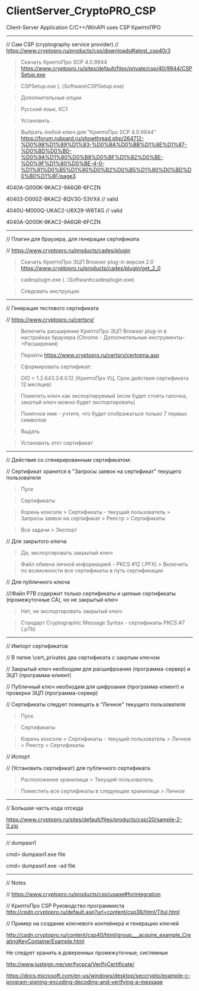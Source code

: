 # ClientServer_CryptoPRO_CSP
Client-Server Application C/C++/WinAPI uses CSP КриптоПРО

-----------------------------------------
// Сам CSP (cryptography service provider)
// https://www.cryptopro.ru/products/csp/downloads#latest_csp40r3

> Скачать КриптоПро SCP 4.0.9944 https://www.cryptopro.ru/sites/default/files/private/csp/40/9944/CSPSetup.exe

> CSPSetup.exe (..\Software\CSPSetup.exe)

> Дополнительные опции

> Русский язык, КС1

> Установить

> Выбрать любой ключ для "КриптоПро SCP 4.0.9944" https://forum.ruboard.ru/showthread.php/264712-%D0%98%D1%89%D1%83-%D0%BA%D0%BB%D1%8E%D1%87-%D0%BD%D0%B0-%D0%9A%D1%80%D0%B8%D0%BF%D1%82%D0%BE-%D0%9F%D1%80%D0%BE-4-0-%D1%81%D0%B5%D1%80%D0%B2%D0%B5%D1%80%D0%BD%D0%B0%D1%8F/page3

4040A-Q000K-9KAC2-9A6QR-6FCZN

40403-D000Z-8KAC2-8QV3G-53VX4 // valid

4040U-M000Q-UKAC2-U6X29-W8T4G // valid

4040A-Q000K-9KAC2-9A6QR-6FCZN

-----------------------------------------

// Плагин для браузера, для генерации сертификата

// https://www.cryptopro.ru/products/cades/plugin

> Скачать КриптоПро ЭЦП Browser plug-in версия 2.0 https://www.cryptopro.ru/products/cades/plugin/get_2_0

> cadesplugin.exe (..\Software\cadesplugin.exe)

> Следовать инструкции

-----------------------------------------

// Генерация тестового сертификата

// https://www.cryptopro.ru/certsrv/

> Включить расширение КриптоПро ЭЦП Browser plug-in в настройках браузера (Chrome - Дополнительные инструменты->Расширения)

> Перейти https://www.cryptopro.ru/certsrv/certrqma.asp

> Сформировать сертификат:


> OID = 1.2.643.3.6.0.12 (КриптоПро УЦ, Срок действия сертификата 12 месяцев)

> Пометить ключ как экспортируемый (если будет стоять галочка, закртый ключ можно будет экспортировать)

> Понятное имя - учтите, что будет отображаться только 7 первых символов

> Выдать

> Установить этот сертификат

-----------------------------------------

// Действия со сгенерированным сертификатом:

// Сертификат хранится в "Запросы заявок на сертификат" текущего пользователя

> Пуск

> Сертификаты

> Корень консоли > Сертификаты - текущий пользователь > Запросы заявок на сертификат > Реестр > Сертификаты

> Все задачи > Экспорт


// Для закрытого ключа

> Да, экспортировать закрытый ключ

> Файл обмена личной информацией - PKCS #12 (.PFX) > Включить по возможности все сертификаты в путь сертификации


// Для публичного ключа

///Файл P7B содержит только сертификаты и цепные сертификаты (промежуточные CA), но не закрытый ключ

> Нет, не экспортировать закрытый ключ

> Стандарт Cryptographic Message Syntax - сертификаты PKCS #7 (.p7b)

-----------------------------------------

// Импорт сертификатов

// В папке \cert_privates два сертификата с закртым ключом


// Закрытый ключ необходим для расшифроания (программа-сервер) и ЭЦП (программа-клиент)

// Публичный ключ необходим для шифроания (программа-клиент) и проверки ЭЦП (программа-сервер)


// Сертификаты следует помещять в "Личное" текущего пользователя

> Пуск

> Сертификаты

> Корень консоли > Сертификаты - текущий пользователь > Личное > Реестр > Сертификаты


// Испорт

// (Установить сертификат) для публичного сертификата

> Расположение хранилище > Текущий пользователь

> Поместить все сертификаты в следующее хранилище > Личное

-----------------------------------------

// Большая часть кода отсюда

https://www.cryptopro.ru/sites/default/files/products/csp/20/sample-2-0.zip

-----------------------------------------

// dumpasn1

cmd> dumpasn1.exe file

cmd> dumpasn1.exe -ad file

-----------------------------------------

// Notes

// https://www.cryptopro.ru/products/csp/usage#forintegration

// КриптоПро CSP Руководство программиста http://cpdn.cryptopro.ru/default.asp?url=content/csp36/html/Titul.html

// Пример на создание ключевого контейнера и генерацию ключей 

http://cpdn.cryptopro.ru/content/csp40/html/group___acquire_example_CreatingKeyContainerExample.html


Не следует хранить в доверенных промежуточные, системные


http://www.justsign.me/verifycpca/VerifyCertificate/

https://docs.microsoft.com/en-us/windows/desktop/seccrypto/example-c-program-signing-encoding-decoding-and-verifying-a-message
